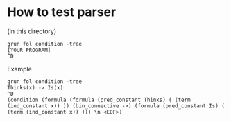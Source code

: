 # How to test parser
(in this directory)
```
grun fol condition -tree
[YOUR PROGRAM]
^D
```

Example
```
grun fol condition -tree
Thinks(x) -> Is(x)
^D
(condition (formula (formula (pred_constant Thinks) ( (term (ind_constant x)) )) (bin_connective ->) (formula (pred_constant Is) ( (term (ind_constant x)) ))) \n <EOF>)
```